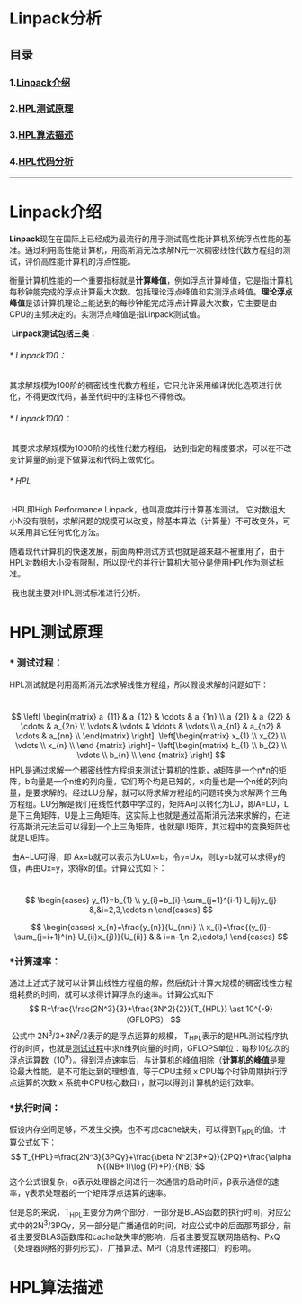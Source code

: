 # **Linpack分析**

## 目录

### 	**1.[Linpack介绍](#Linpack介绍)**

### 	**2.[HPL测试原理](#HPL测试原理)**

### 	**3.[HPL算法描述](#HPL算法描述)**

### 	**4.[HPL代码分析](#HPL代码分析)**



---

# **Linpack介绍**

​    **Linpack**现在在国际上已经成为最流行的用于测试高性能计算机系统浮点性能的基准。通过利用高性能计算机，用高斯消元法求解N元一次稠密线性代数方程组的测试，评价高性能计算机的浮点性能。  

​	衡量计算机性能的一个重要指标就是**计算峰值**，例如浮点计算峰值，它是指计算机每秒钟能完成的浮点计算最大次数。包括理论浮点峰值和实测浮点峰值。**理论浮点峰值**是该计算机理论上能达到的每秒钟能完成浮点计算最大次数，它主要是由CPU的主频决定的。实测浮点峰值是指Linpack测试值。

​     **Linpack测试包括三类：**

###### 	* Linpack100：

​			其求解规模为100阶的稠密线性代数方程组，它只允许采用编译优化选项进行优化，不得更改代码，甚至代码中的注释也不得修改。 

###### 	* Linpack1000：

​			其要求求解规模为1000阶的线性代数方程组， 达到指定的精度要求，可以在不改变计算量的前提下做算法和代码上做优化。 

###### 	* HPL

​			HPL即High Performance Linpack，也叫高度并行计算基准测试。 它对数组大小N没有限制，求解问题的规模可以改变，除基本算法（计算量）不可改变外，可以采用其它任何优化方法。 

​	随着现代计算机的快速发展，前面两种测试方式也就是越来越不被重用了，由于HPL对数组大小没有限制，所以现代的并行计算机大部分是使用HPL作为测试标准。

​	我也就主要对HPL测试标准进行分析。



# HPL测试原理

### * 测试过程：
<span id="1"></span>
​	HPL测试就是利用高斯消元法求解线性方程组，所以假设求解的问题如下：

​	
$$
\left[
\begin{matrix}
 a_{11} & a_{12} & \cdots & a_{1n} \\
 a_{21} & a_{22} & \cdots & a_{2n} \\
 \vdots & \vdots & \ddots & \vdots \\
 a_{n1} & a_{n2} & \cdots & a_{nn} \\
\end{matrix}
\right].
\left[\begin{matrix}
 x_{1}  \\
 x_{2}  \\
 \vdots \\
 x_{n}  \\
 \end {matrix}
 \right]=
 \left[\begin{matrix}
 b_{1}  \\
 b_{2}  \\
 \vdots \\
 b_{n}  \\
 \end {matrix}
 \right]
$$
​	HPL是通过求解一个稠密线性方程组来测试计算机的性能，a矩阵是一个n*n的矩阵，b向量是一个n维的列向量，它们两个均是已知的，x向量也是一个n维的列向量，是要求解的。经过LU分解，就可以将求解方程组的问题转换为求解两个三角方程组。LU分解是我们在线性代数中学过的，矩阵A可以转化为LU，即A=LU，L是下三角矩阵，U是上三角矩阵。这实际上也就是通过高斯消元法来求解的，在进行高斯消元法后可以得到一个上三角矩阵，也就是U矩阵，其过程中的变换矩阵也就是L矩阵。

​	由A=LU可得，即 Ax=b就可以表示为LUx=b，令y=Ux，则Ly=b就可以求得y的值，再由Ux=y，求得x的值。计算公式如下：

​	
$$
\begin{cases}
y_{1}=b_{1} \\
y_{i}=b_{i}-\sum_{j=1}^{i-1} l_{ij}y_{j} &,&i=2,3,\cdots,n
\end{cases}
$$

$$
\begin{cases}
x_{n}=\frac{y_{n}}{U_{nn}} \\
x_{i}=\frac{(y_{i}-\sum_{j=i+1}^{n} U_{ij}x_{j})}{U_{ii}} &,& i=n-1,n-2,\cdots,1
\end{cases}
$$



### 	*计算速率：

​	通过上述式子就可以计算出线性方程组的解，然后统计计算大规模的稠密线性方程组耗费的时间，就可以求得计算浮点的速率。计算公式如下：
$$
R=\frac{\frac{2N^3}{3}+\frac{3N^2}{2}}{T_{HPL}} \ast 10^{-9} （GFLOPS）
$$
​	公式中 2N<sup>3</sup>/3+3N<sup>2</sup>/2表示的是浮点运算的规模， T<sub>HPL</sub>表示的是HPL测试程序执行的时间，也就是[测试过程](#1)中求n维列向量的时间，GFLOPS单位：每秒10亿次的浮点运算数（10<sup>9</sup>）。得到浮点速率后，与计算机的峰值相除（**计算机的峰值**是理论最大性能，是不可能达到的理想值，等于CPU主频 x CPU每个时钟周期执行浮点运算的次数 x 系统中CPU核心数目），就可以得到计算机的运行效率。



### 	*执行时间：

​	假设内存空间足够，不发生交换，也不考虑cache缺失，可以得到T<sub>HPL</sub>的值。计算公式如下：
$$
T_{HPL}=\frac{2N^3}{3PQγ}+\frac{\beta N^2(3P+Q)}{2PQ}+\frac{\alpha N((NB+1)\log (P)+P)}{NB}
$$
​	这个公式很复杂，α表示处理器之间进行一次通信的启动时间，β表示通信的速率，γ表示处理器的一个矩阵浮点运算的速率。

​	但是总的来说，T<sub>HPL</sub>主要分为两个部分，一部分是BLAS函数的执行时间，对应公式中的2N<sup>3</sup>/3PQγ，另一部分是广播通信的时间，对应公式中的后面那两部分，前者主要受BLAS函数库和cache缺失率的影响，后者主要受互联网路结构、PxQ（处理器网格的排列形式）、广播算法、MPI（消息传递接口）的影响。

# HPL算法描述

